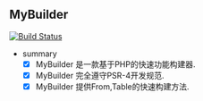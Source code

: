 ## MyBuilder
[![Build Status](https://travis-ci.org/CrazyCodes/MyBuilder.svg?branch=master)](https://travis-ci.org/CrazyCodes/MyBuilder)
- summary
    - [x] MyBuilder 是一款基于PHP的快速功能构建器.
    - [x] MyBuilder 完全遵守PSR-4开发规范.
    - [x] MyBuilder 提供From,Table的快速构建方法.